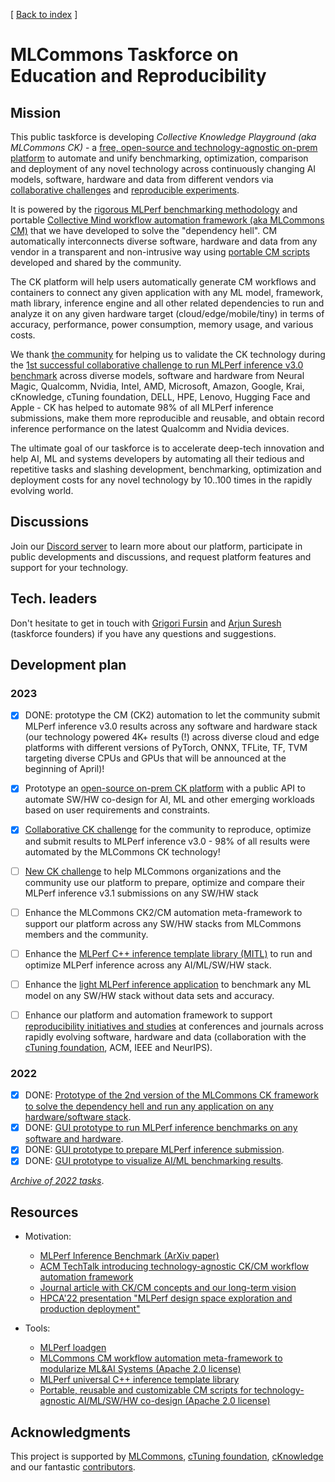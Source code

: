 [ [Back to index](README.md) ]

# MLCommons Taskforce on Education and Reproducibility

## Mission

This public taskforce is developing *Collective Knowledge Playground (aka MLCommons CK)* - 
a [free, open-source and technology-agnostic on-prem platform](https://github.com/mlcommons/ck/tree/master/platform)
to automate and unify benchmarking, optimization, comparison and deployment
of any novel technology across continuously changing AI models, software, hardware and data from different vendors
via [collaborative challenges](https://access.cknowledge.org/playground/?action=challenges) 
and [reproducible experiments](https://access.cknowledge.org/playground/?action=experiments).

It is powered by the [rigorous MLPerf benchmarking methodology](https://arxiv.org/abs/1911.02549) 
and portable [Collective Mind workflow automation framework (aka MLCommons CM)](https://github.com/mlcommons/ck)
that we have developed to solve the "dependency hell".
CM automatically interconnects diverse software, hardware and data from any vendor in a transparent and non-intrusive way
using  [portable CM scripts](https://github.com/mlcommons/ck/blob/master/docs/list_of_scripts.md)
developed and shared by the community.

The CK platform will help users automatically generate CM workflows and containers 
to connect any given application with any ML model, framework, math library, inference engine 
and all other related dependencies to run and analyze it on any given hardware target (cloud/edge/mobile/tiny) 
in terms of accuracy, performance, power consumption, memory usage, and various costs.

We thank [the community](https://access.cknowledge.org/playground/?action=contributors) for helping us to validate the CK technology 
during the [1st successful collaborative challenge to run MLPerf inference v3.0 benchmark](https://access.cknowledge.org/playground/?action=challenges&name=optimize-mlperf-inference-v3.0-2023)
across diverse models, software and hardware from Neural Magic, Qualcomm, Nvidia, Intel, AMD, Microsoft, Amazon, Google,
Krai, cKnowledge, cTuning foundation, DELL, HPE, Lenovo, Hugging Face and Apple - 
CK has helped to automate 98% of all MLPerf inference submissions, make them more reproducible and reusable,
and obtain record inference performance on the latest Qualcomm and Nvidia devices.

The ultimate goal of our taskforce is to accelerate deep-tech innovation 
and help AI, ML and systems developers by automating all their 
tedious and repetitive tasks and slashing development, benchmarking, 
optimization and deployment costs for any novel technology by 10..100 times 
in the rapidly evolving world.

## Discussions

Join our [Discord server](https://discord.gg/JjWNWXKxwT) 
to learn more about our platform, participate in public developments and discussions,
and request platform features and support for your technology.

## Tech. leaders

Don't hesitate to get in touch with [Grigori Fursin](https://cKnowledge.org/gfursin)
and [Arjun Suresh](https://www.linkedin.com/in/arjunsuresh) 
(taskforce founders) if you have any questions and suggestions.

## Development plan

### 2023

- [x] DONE: prototype the CM (CK2) automation to let the community submit MLPerf inference v3.0 results across any software and hardware stack 
      (our technology powered 4K+ results (!) across diverse cloud and edge platforms with different versions of PyTorch, ONNX, TFLite, TF, TVM targeting diverse CPUs and GPUs 
      that will be announced at the beginning of April)!
- [x] Prototype an [open-source on-prem CK platform](https://github.com/mlcommons/ck/tree/master/platform) 
      with a public API to automate SW/HW co-design for AI, ML and other emerging workloads based on user requirements and constraints.
- [x] [Collaborative CK challenge](https://access.cknowledge.org/playground/?action=challenges&name=optimize-mlperf-inference-v3.0-2023) 
      for the community to reproduce, optimize and submit results to MLPerf inference v3.0
      - 98% of all results were automated by the MLCommons CK technology!
- [ ] [New CK challenge](https://access.cknowledge.org/playground/?action=challenges&name=optimize-mlperf-inference-v3.1-2023) 
      to help MLCommons organizations and the community use our platform to prepare, optimize and compare their MLPerf inference v3.1 submissions on any SW/HW stack
- [ ] Enhance the MLCommons CK2/CM automation meta-framework to support our platform across any SW/HW stacks from MLCommons members and the community.
- [ ] Enhance the [MLPerf C++ inference template library (MITL)](https://github.com/mlcommons/ck/tree/master/cm-mlops/script/app-mlperf-inference-cpp) 
      to run and optimize MLPerf inference across any AI/ML/SW/HW stack.
- [ ] Enhance the [light MLPerf inference application](https://github.com/mlcommons/ck/tree/master/cm-mlops/script/app-mlperf-inference-cpp) 
      to benchmark any ML model on any SW/HW stack without data sets and accuracy.
- [ ] Enhance our platform and automation framework to support [reproducibility initiatives and studies](https://cTuning.org/ae) at conferences and journals 
      across rapidly evolving software, hardware and data (collaboration with the [cTuning foundation](https://cTuning.org), ACM, IEEE and NeurIPS).


### 2022

- [x] DONE: [Prototype of the 2nd version of the MLCommons CK framework to solve the dependency hell and run any application on any hardware/software stack](https://github.com/mlcommons/ck).
- [x] DONE: [GUI prototype to run MLPerf inference benchmarks on any software and hardware](https://cknowledge.org/mlperf-inference-gui).
- [x] DONE: [GUI prototype to prepare MLPerf inference submission](https://cknowledge.org/mlperf-inference-submission-gui).
- [x] DONE: [GUI prototype to visualize AI/ML benchmarking results](https://cKnowledge.org/cm-gui-graph).

[*Archive of 2022 tasks*](archive/taskforce-2022.md).


## Resources

* Motivation:
  * [MLPerf Inference Benchmark (ArXiv paper)](https://arxiv.org/abs/1911.02549)
  * [ACM TechTalk introducing technology-agnostic CK/CM workflow automation framework](https://www.youtube.com/watch?v=7zpeIVwICa4)
  * [Journal article with CK/CM concepts and our long-term vision](https://arxiv.org/pdf/2011.01149.pdf)
  * [HPCA'22 presentation "MLPerf design space exploration and production deployment"](https://doi.org/10.5281/zenodo.6475385)

* Tools:
  * [MLPerf loadgen](https://github.com/mlcommons/inference/tree/master/loadgen)
  * [MLCommons CM workflow automation meta-framework to modularize ML&AI Systems (Apache 2.0 license)](https://github.com/mlcommons/ck)
  * [MLPerf universal C++ inference template library](https://github.com/mlcommons/ck/tree/master/cm-mlops/script/app-mlperf-inference-cpp)
  * [Portable, reusable and customizable CM scripts for technology-agnostic AI/ML/SW/HW co-design  (Apache 2.0 license)](https://github.com/mlcommons/ck/tree/master/cm-mlops/script)



## Acknowledgments

This project is supported by [MLCommons](https://mlcommons.org), [cTuning foundation](https://cTuning.org),
[cKnowledge](https://cKnowledge.org) and our fantastic [contributors](https://github.com/mlcommons/ck/blob/master/CONTRIBUTING.md).

